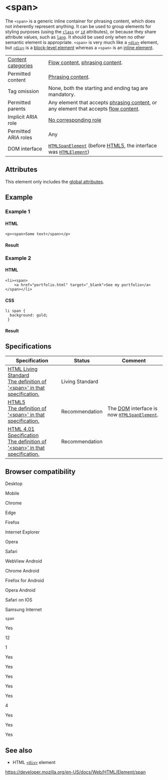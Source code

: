 &lt;span&gt;
============

The `<span>` is a generic inline container for phrasing content, which does not inherently represent anything. It can be used to group elements for styling purposes (using the [`class`](../global_attributes#attr-class) or [`id`](../global_attributes#attr-id) attributes), or because they share attribute values, such as [`lang`](../global_attributes#attr-lang). It should be used only when no other semantic element is appropriate. `<span>` is very much like a [`<div>`](div) element, but [`<div>`](div) is a [block-level element](../block-level_elements) whereas a `<span>` is an [inline element](../inline_elements).

<table><tbody><tr class="odd"><td><a href="https://developer.mozilla.org/en-US/docs/Web/Guide/HTML/Content_categories">Content categories</a></td><td><a href="https://developer.mozilla.org/en-US/docs/Web/Guide/HTML/Content_categories#flow_content">Flow content</a>, <a href="https://developer.mozilla.org/en-US/docs/Web/Guide/HTML/Content_categories#phrasing_content">phrasing content</a>.</td></tr><tr class="even"><td>Permitted content</td><td><a href="https://developer.mozilla.org/en-US/docs/Web/Guide/HTML/Content_categories#phrasing_content">Phrasing content</a>.</td></tr><tr class="odd"><td>Tag omission</td><td>None, both the starting and ending tag are mandatory.</td></tr><tr class="even"><td>Permitted parents</td><td>Any element that accepts <a href="https://developer.mozilla.org/en-US/docs/Web/Guide/HTML/Content_categories#phrasing_content">phrasing content</a>, or any element that accepts <a href="https://developer.mozilla.org/en-US/docs/Web/Guide/HTML/Content_categories#flow_content">flow content</a>.</td></tr><tr class="odd"><td>Implicit ARIA role</td><td><a href="https://www.w3.org/TR/html-aria/#dfn-no-corresponding-role">No corresponding role</a></td></tr><tr class="even"><td>Permitted ARIA roles</td><td>Any</td></tr><tr class="odd"><td>DOM interface</td><td><a href="https://developer.mozilla.org/en-US/docs/Web/API/HTMLSpanElement"><code>HTMLSpanElement</code></a> (before <a href="https://developer.mozilla.org/en-US/docs/Glossary/HTML5">HTML5</a>, the interface was <a href="https://developer.mozilla.org/en-US/docs/Web/API/HTMLElement"><code>HTMLElement</code></a>)</td></tr></tbody></table>

Attributes
----------

This element only includes the [global attributes](../global_attributes).

Example
-------

### Example 1

#### HTML

    <p><span>Some text</span></p>

#### Result

### Example 2

#### HTML

    <li><span>
        <a href="portfolio.html" target="_blank">See my portfolio</a>
    </span></li>

#### CSS

    li span {
      background: gold;
     }

#### Result

Specifications
--------------

<table><thead><tr class="header"><th>Specification</th><th>Status</th><th>Comment</th></tr></thead><tbody><tr class="odd"><td><a href="https://html.spec.whatwg.org/multipage/text-level-semantics.html#the-span-element">HTML Living Standard<br />
<span class="small">The definition of '&lt;span&gt;' in that specification.</span></a></td><td><span class="spec-living">Living Standard</span></td><td></td></tr><tr class="even"><td><a href="https://www.w3.org/TR/html52/textlevel-semantics.html#the-span-element">HTML5<br />
<span class="small">The definition of '&lt;span&gt;' in that specification.</span></a></td><td><span class="spec-rec">Recommendation</span></td><td>The <a href="https://developer.mozilla.org/en-US/docs/Glossary/DOM">DOM</a> interface is now <a href="https://developer.mozilla.org/en-US/docs/Web/API/HTMLSpanElement"><code>HTMLSpanElement</code></a>.</td></tr><tr class="odd"><td><a href="https://www.w3.org/TR/html401/struct/global.html#edef-SPAN">HTML 4.01 Specification<br />
<span class="small">The definition of '&lt;span&gt;' in that specification.</span></a></td><td><span class="spec-rec">Recommendation</span></td><td></td></tr></tbody></table>

Browser compatibility
---------------------

Desktop

Mobile

Chrome

Edge

Firefox

Internet Explorer

Opera

Safari

WebView Android

Chrome Android

Firefox for Android

Opera Android

Safari on IOS

Samsung Internet

`span`

Yes

12

1

Yes

Yes

Yes

Yes

Yes

4

Yes

Yes

Yes

See also
--------

-   HTML [`<div>`](div) element

<a href="https://developer.mozilla.org/en-US/docs/Web/HTML/Element/span" class="_attribution-link">https://developer.mozilla.org/en-US/docs/Web/HTML/Element/span</a>
